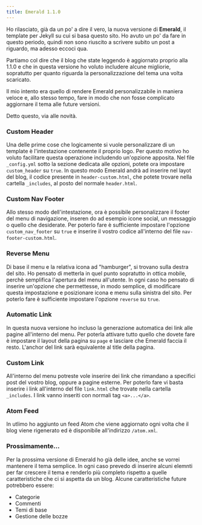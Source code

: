 ```yaml
---
title: Emerald 1.1.0
---
```

Ho rilasciato, già da un po' a dire il vero, la nuova versione di **Emerald**, il template per Jekyll su cui si basa questo sito. Ho avuto un po' da fare in questo periodo, quindi non sono riuscito a scrivere subito un post a riguardo, ma adesso eccoci qua.

Partiamo col dire che il blog che state leggendo è aggiornato proprio alla 1.1.0 e che in questa versione ho voluto includere alcune migliorie, sopratutto per quanto riguarda la personalizzazione del tema una volta scaricato.

Il mio intento era quello di rendere Emerald personalizzabile in maniera veloce e, allo stesso tempo, fare in modo che non fosse complicato aggiornare il tema alle future versioni. 

Detto questo, via alle novità.

### Custom Header 
Una delle prime cose che logicamente si vuole personalizzare di un template è l'intestazione contenente il proprio logo. Per questo motivo ho voluto facilitare questa operazione includendo un'opzione apposita. Nel file `_config.yml` sotto la sezione dedicata alle opzioni, potete ora impostare `custom_header` su `true`. In questo modo Emerald andrà ad inserire nel layot del blog, il codice presente in `header-custom.html`, che potete trovare nella cartella `_includes`, al posto del normale `header.html`.

### Custom Nav Footer
Allo stesso modo dell'intestazione, ora è possibile personalizzare il footer del menu di navigazione, inseren do ad esempio icone social, un messaggio o quello che desiderate. Per poterlo fare è sufficiente impostare l'opzione `custom_nav_footer` su `true` e inserire il vostro codice all'interno del file `nav-footer-custom.html`.

### Reverse Menu
Di base il menu e la relativa icona ad "hamburger", si trovano sulla destra del sito. Ho pensato di metterla in quel punto sopratutto in ottica mobile, perchè semplifica l'apertura del menu all'utente. In ogni caso ho pensato di inserire un'opzione che permettesse, in modo semplice, di modificare questa impostazione e posizionare icona e menu sulla sinistra del sito. Per poterlo fare è sufficiente impostare l'opzione `reverse` su `true`.

### Automatic Link
In questa nuova versione ho incluso la generazione automatica dei link alle pagine all'interno del menu. Per poterla attivare tutto quello che dovete fare è impostare il layout della pagina su `page` e lasciare che Emerald faccia il resto. L'anchor del link sarà equivalente al title della pagina. 

### Custom Link
All'interno del menu potreste vole inserire dei link che rimandano a specifici post del vostro blog, oppure a pagine esterne. Per poterlo fare vi basta inserire i link all'interno del file `link.html` che trovate nella cartella `_includes`. I link vanno inseriti con normali tag `<a>...</a>`.

### Atom Feed
In utlimo ho aggiunto un feed Atom che viene aggiornato ogni volta che il blog viene rigenerato ed è disponibile all'indirizzo `/atom.xml`.

### Prossimamente...
Per la prossima versione di Emerald ho già delle idee, anche se vorrei mantenere il tema semplice. In ogni caso prevedo di inserire alcuni elemnti per far crescere il tema e renderlo più completo rispetto a quelle caratteristiche che ci si aspetta da un blog. Alcune caratteristiche future potrebbero essere:

- Categorie
- Commenti
- Temi di base
- Gestione delle bozze